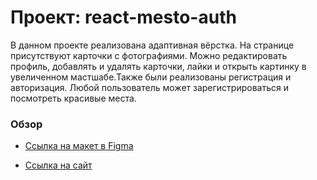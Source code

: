 # Проект: react-mesto-auth

В данном проекте реализована адаптивная вёрстка. На странице присутствуют карточки с фотографиями. Можно редактировать профиль, добавлять и удалять карточки, лайки и открыть картинку в увеличенном мастшабе.Также были реализованы регистрация и авторизация. Любой пользователь может зарегистрироваться и посмотреть красивые места.

### Обзор

* [Ссылка на макет в Figma](https://www.figma.com/file/5H3gsn5lIGPwzBPby9jAOo/Sprint-14-RU?node-id=0%3A1)

* [Ссылка на сайт](https://karinayatimova.github.io/react-mesto-auth)

